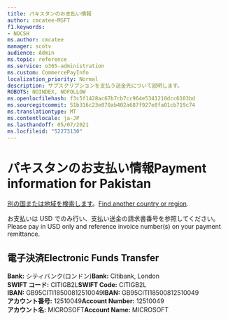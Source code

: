 ```yaml
---
title: パキスタンのお支払い情報
author: cmcatee-MSFT
f1.keywords:
- NOCSH
ms.author: cmcatee
manager: scotv
audience: Admin
ms.topic: reference
ms.service: o365-administration
ms.custom: CommercePayInfo
localization_priority: Normal
description: サブスクリプションを支払う送金先について説明します。
ROBOTS: NOINDEX, NOFOLLOW
ms.openlocfilehash: f3c5f1428ac67b7cb7cc964e5341210dcc6103bd
ms.sourcegitcommit: 51b316c23e070ab402a687f927e8fa01cb719c74
ms.translationtype: MT
ms.contentlocale: ja-JP
ms.lasthandoff: 05/07/2021
ms.locfileid: "52273130"
---
```

# <a name="payment-information-for-pakistan"></a><span data-ttu-id="1a20d-103">パキスタンのお支払い情報</span><span class="sxs-lookup"><span data-stu-id="1a20d-103">Payment information for Pakistan</span></span>

<span data-ttu-id="1a20d-104">[別の国または地域を検索します](../billing-and-payments/pay-for-your-subscription.md)。</span><span class="sxs-lookup"><span data-stu-id="1a20d-104">[Find another country or region](../billing-and-payments/pay-for-your-subscription.md).</span></span>

<span data-ttu-id="1a20d-105">お支払いは USD でのみ行い、支払い送金の請求書番号を参照してください。</span><span class="sxs-lookup"><span data-stu-id="1a20d-105">Please pay in USD only and reference invoice number(s) on your payment remittance.</span></span>

## <a name="electronic-funds-transfer"></a><span data-ttu-id="1a20d-106">電子決済</span><span class="sxs-lookup"><span data-stu-id="1a20d-106">Electronic Funds Transfer</span></span>

<span data-ttu-id="1a20d-107">**Bank:** シティバンク(ロンドン)</span><span class="sxs-lookup"><span data-stu-id="1a20d-107">**Bank:** Citibank, London</span></span>  
<span data-ttu-id="1a20d-108">**SWIFT コード:** CITIGB2L</span><span class="sxs-lookup"><span data-stu-id="1a20d-108">**SWIFT Code:** CITIGB2L</span></span>  
<span data-ttu-id="1a20d-109">**IBAN:** GB95CITI18500812510049</span><span class="sxs-lookup"><span data-stu-id="1a20d-109">**IBAN:** GB95CITI18500812510049</span></span>  
<span data-ttu-id="1a20d-110">**アカウント番号:** 12510049</span><span class="sxs-lookup"><span data-stu-id="1a20d-110">**Account Number:** 12510049</span></span>  
<span data-ttu-id="1a20d-111">**アカウント名:** MICROSOFT</span><span class="sxs-lookup"><span data-stu-id="1a20d-111">**Account Name:** MICROSOFT</span></span>  
